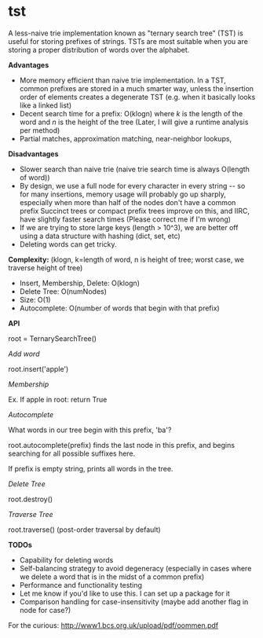 tst
===

A less-naive trie implementation known as "ternary search tree" (TST) is useful for storing prefixes of strings. TSTs are most suitable when you are storing a proper distribution of words over the alphabet.


**Advantages**

* More memory efficient than naive trie implementation. In a TST, common prefixes are stored in a much smarter way, unless the insertion order of elements creates a degenerate TST (e.g. when it basically looks like a linked list)
* Decent search time for a prefix: O(klogn) where *k* is the length of the word and *n* is the height of the tree (Later, I will give a runtime analysis per method)
* Partial matches, approximation matching, near-neighbor lookups, 

**Disadvantages**

* Slower search than naive trie (naive trie search time is always O(length of word))
* By design, we use a full node for every character in every string -- so for many insertions, memory usage will probably go up sharply, especially when more than half of the nodes don't have a common prefix  Succinct trees or compact prefix trees improve on this, and IIRC, have slightly faster search times (Please correct me if I'm wrong)
* If we are trying to store large keys (length > 10^3), we are better off using a data structure with hashing (dict, set, etc)
* Deleting words can get tricky.

**Complexity:**
(klogn, k=length of word, n is height of tree; worst case, we traverse height of tree)
- Insert, Membership, Delete: O(klogn)
- Delete Tree: O(numNodes)
- Size: O(1)
- Autocomplete: O(number of words that begin with that prefix)

**API**

root = TernarySearchTree()

*Add word*

root.insert('apple')

*Membership*

Ex.
If apple in root: return True

*Autocomplete*

What words in our tree begin with this prefix, 'ba'?

root.autocomplete(prefix) finds the last node in this prefix, and begins searching for all possible suffixes here.

If prefix is empty string, prints all words in the tree.

*Delete Tree*

root.destroy()

*Traverse Tree*

root.traverse() (post-order traversal by default)

**TODOs**

- Capability for deleting words
- Self-balancing strategy to avoid degeneracy (especially in cases where we delete a word that is in the midst of a common prefix)
- Performance and functionality testing
- Let me know if you'd like to use this. I can set up a package for it
- Comparison handling for case-insensitivity (maybe add another flag in node for case?)

For the curious:
http://www1.bcs.org.uk/upload/pdf/oommen.pdf
